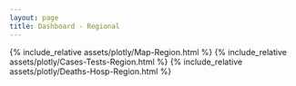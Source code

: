 ```yaml
---
layout: page
title: Dashboard - Regional
---
```


<div style="max-width: 48rem; padding-left: -1rem; padding-right: -1rem">
  {% include_relative assets/plotly/Map-Region.html %}
  {% include_relative assets/plotly/Cases-Tests-Region.html %}
  {% include_relative assets/plotly/Deaths-Hosp-Region.html %}
</div>
